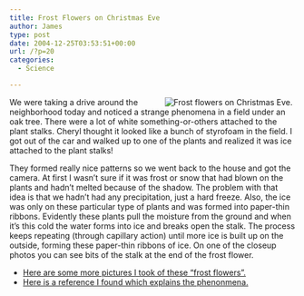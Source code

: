 ```yaml
---
title: Frost Flowers on Christmas Eve
author: James
type: post
date: 2004-12-25T03:53:51+00:00
url: /?p=20
categories:
  - Science

---
```

 <img src="images/frostflowers.jpg" alt="Frost flowers on Christmas Eve." hspace="5" align="right" />We were taking a drive around the neighborhood today and noticed a strange phenomena in a field under an oak tree. There were a lot of white something-or-others attached to the plant stalks. Cheryl thought it looked like a bunch of styrofoam in the field. I got out of the car and walked up to one of the plants and realized it was ice attached to the plant stalks!

They formed really nice patterns so we went back to the house and got the camera. At first I wasn&#8217;t sure if it was frost or snow that had blown on the plants and hadn&#8217;t melted because of the shadow. The problem with that idea is that we hadn&#8217;t had any precipitation, just a hard freeze. Also, the ice was only on these particular type of plants and was formed into paper-thin ribbons. Evidently these plants pull the moisture from the ground and when it&#8217;s this cold the water forms into ice and breaks open the stalk. The process keeps repeating (through capillary action) until more ice is built up on the outside, forming these paper-thin ribbons of ice. On one of the closeup photos you can see bits of the stalk at the end of the frost flower.

  * [Here are some more pictures I took of these &#8220;frost flowers&#8221;.][1]
  * [Here is a reference I found which explains the phenonmena.][2]

 [1]: http://www.turnkey-commerce.com/driftwood/december_24_04/photos_12_24.htm
 [2]: http://www.sas.org/E-Bulletin/2003-12-19/mimsci/body.html